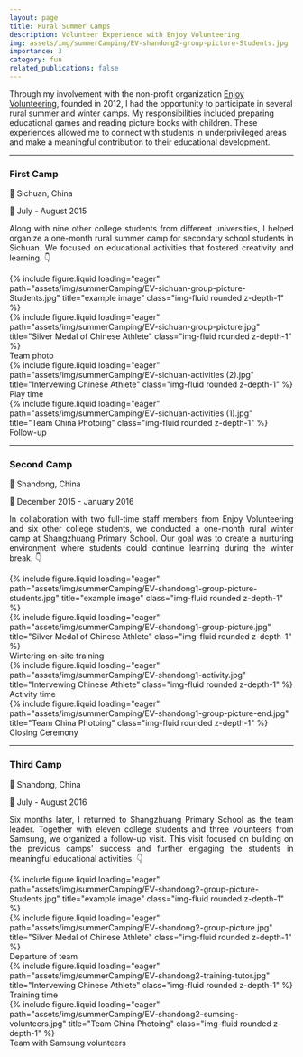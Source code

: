 ```yaml
---
layout: page
title: Rural Summer Camps
description: Volunteer Experience with Enjoy Volunteering
img: assets/img/summerCamping/EV-shandong2-group-picture-Students.jpg
importance: 3
category: fun
related_publications: false
---
```


Through my involvement with the non-profit organization [Enjoy Volunteering](http://www.yiweiqingnian.org/), founded in 2012, I had the opportunity to participate in several rural summer and winter camps. My responsibilities included preparing educational games and reading picture books with children. These experiences allowed me to connect with students in underprivileged areas and make a meaningful contribution to their educational development.

----------------------

### First Camp

📍 Sichuan, China

📅 July - August 2015

<p style="text-align:justify; text-justify:inter-ideograph;">
Along with nine other college students from different universities, I helped organize a one-month rural summer camp for secondary school students in Sichuan. We focused on educational activities that fostered creativity and learning.
👇
</p>

<div class="row">
    <div class="row justify-content-sm-center">
    <div class="col-sm-8 mt-3 mt-md-0">
        {% include figure.liquid loading="eager" path="assets/img/summerCamping/EV-sichuan-group-picture-Students.jpg" title="example image" class="img-fluid rounded z-depth-1" %}
    </div>
    </div>
</div>
<!-- <div class="caption">
    This image can also have a caption. It's like magic.
</div> -->

<div class="container">
    <div class="row justify-content-sm-center">
    <div class="d-flex align-items-baseline gap-4"> <!-- This line is for align the pictures, ref: https://fastbootstrap.com/docs/align-items/ -->
        <div class="col-sm-4 mt-3 mt-md-0">
            {% include figure.liquid loading="eager" path="assets/img/summerCamping/EV-sichuan-group-picture.jpg" title="Silver Medal of Chinese Athlete" class="img-fluid rounded z-depth-1" %}
            <div class="caption">
                Team photo
            </div>
        </div>
        <div class="col-sm-4 mt-3 mt-md-0">
            {% include figure.liquid loading="eager" path="assets/img/summerCamping/EV-sichuan-activities (2).jpg" title="Intervewing Chinese Athlete" class="img-fluid rounded z-depth-1" %}
            <div class="caption">
                Play time
            </div>
        </div>
        <div class="col-sm-4 mt-3 mt-md-0">
            {% include figure.liquid loading="eager" path="assets/img/summerCamping/EV-sichuan-activities (1).jpg" title="Team China Photoing" class="img-fluid rounded z-depth-1" %}
            <div class="caption">
                Follow-up
            </div>
        </div>
    </div>
    </div>
</div>


------------------------
### Second Camp

📍 Shandong, China

📅 December 2015 - January 2016

<p style="text-align:justify; text-justify:inter-ideograph;">
In collaboration with two full-time staff members from Enjoy Volunteering and six other college students, we conducted a one-month rural winter camp at Shangzhuang Primary School. Our goal was to create a nurturing environment where students could continue learning during the winter break.
👇
</p>

<div class="row">
    <div class="row justify-content-sm-center">
    <div class="col-sm-8 mt-3 mt-md-0">
        {% include figure.liquid loading="eager" path="assets/img/summerCamping/EV-shandong1-group-picture-students.jpg" title="example image" class="img-fluid rounded z-depth-1" %}
    </div>
    </div>
</div>
<!-- <div class="caption">
    This image can also have a caption. It's like magic.
</div> -->

<div class="container">
    <div class="row justify-content-sm-center">
    <div class="d-flex align-items-baseline gap-4"> <!-- This line is for align the pictures, ref: https://fastbootstrap.com/docs/align-items/ -->
        <div class="col-sm-4 mt-3 mt-md-0">
            {% include figure.liquid loading="eager" path="assets/img/summerCamping/EV-shandong1-group-picture.jpg" title="Silver Medal of Chinese Athlete" class="img-fluid rounded z-depth-1" %}
            <div class="caption">
                Wintering on-site training
            </div>
        </div>
        <div class="col-sm-4 mt-3 mt-md-0">
            {% include figure.liquid loading="eager" path="assets/img/summerCamping/EV-shandong1-activity.jpg" title="Intervewing Chinese Athlete" class="img-fluid rounded z-depth-1" %}
            <div class="caption">
                Activity time
            </div>
        </div>
        <div class="col-sm-4 mt-3 mt-md-0">
            {% include figure.liquid loading="eager" path="assets/img/summerCamping/EV-shandong1-group-picture-end.jpg" title="Team China Photoing" class="img-fluid rounded z-depth-1" %}
            <div class="caption">
                Closing Ceremony 
            </div>
        </div>
    </div>
    </div>
</div>


----------------------
### Third Camp

📍 Shandong, China

📅 July - August 2016

<p style="text-align:justify; text-justify:inter-ideograph;">
Six months later, I returned to Shangzhuang Primary School as the team leader. Together with eleven college students and three volunteers from Samsung, we organized a follow-up visit. This visit focused on building on the previous camps' success and further engaging the students in meaningful educational activities.
👇
</p>

<div class="row">
    <div class="row justify-content-sm-center">
    <div class="col-sm-8 mt-3 mt-md-0">
        {% include figure.liquid loading="eager" path="assets/img/summerCamping/EV-shandong2-group-picture-Students.jpg" title="example image" class="img-fluid rounded z-depth-1" %}
    </div>
    </div>
</div>
<!-- <div class="caption">
    This image can also have a caption. It's like magic.
</div> -->

<div class="container">
    <div class="row justify-content-sm-center">
    <div class="d-flex align-items-baseline gap-4"> <!-- This line is for align the pictures, ref: https://fastbootstrap.com/docs/align-items/ -->
        <div class="col-sm-4 mt-3 mt-md-0">
            {% include figure.liquid loading="eager" path="assets/img/summerCamping/EV-shandong2-group-picture.jpg" title="Silver Medal of Chinese Athlete" class="img-fluid rounded z-depth-1" %}
            <div class="caption">
                Departure of team
            </div>
        </div>
        <div class="col-sm-4 mt-3 mt-md-0">
            {% include figure.liquid loading="eager" path="assets/img/summerCamping/EV-shandong2-training-tutor.jpg" title="Intervewing Chinese Athlete" class="img-fluid rounded z-depth-1" %}
            <div class="caption">
                Training time
            </div>
        </div>
        <div class="col-sm-4 mt-3 mt-md-0">
            {% include figure.liquid loading="eager" path="assets/img/summerCamping/EV-shandong2-sumsing-volunteers.jpg" title="Team China Photoing" class="img-fluid rounded z-depth-1" %}
            <div class="caption">
                Team with Samsung volunteers 
            </div>
        </div>
    </div>
    </div>
</div>
